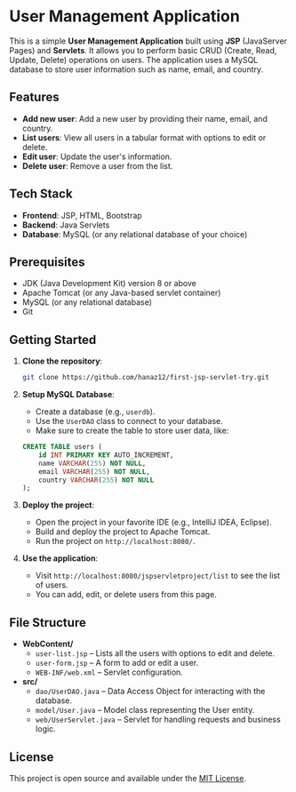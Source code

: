 # User Management Application

This is a simple **User Management Application** built using **JSP** (JavaServer Pages) and **Servlets**. It allows you to perform basic CRUD (Create, Read, Update, Delete) operations on users. The application uses a MySQL database to store user information such as name, email, and country.

## Features

- **Add new user**: Add a new user by providing their name, email, and country.
- **List users**: View all users in a tabular format with options to edit or delete.
- **Edit user**: Update the user's information.
- **Delete user**: Remove a user from the list.

## Tech Stack

- **Frontend**: JSP, HTML, Bootstrap
- **Backend**: Java Servlets
- **Database**: MySQL (or any relational database of your choice)

## Prerequisites

- JDK (Java Development Kit) version 8 or above
- Apache Tomcat (or any Java-based servlet container)
- MySQL (or any relational database)
- Git

## Getting Started

1. **Clone the repository**:
    ```bash
    git clone https://github.com/hanaz12/first-jsp-servlet-try.git
    ```

2. **Setup MySQL Database**:
    - Create a database (e.g., `userdb`).
    - Use the `UserDAO` class to connect to your database.
    - Make sure to create the table to store user data, like:
    ```sql
    CREATE TABLE users (
        id INT PRIMARY KEY AUTO_INCREMENT,
        name VARCHAR(255) NOT NULL,
        email VARCHAR(255) NOT NULL,
        country VARCHAR(255) NOT NULL
    );
    ```

3. **Deploy the project**:
    - Open the project in your favorite IDE (e.g., IntelliJ IDEA, Eclipse).
    - Build and deploy the project to Apache Tomcat.
    - Run the project on `http://localhost:8080/`.

4. **Use the application**:
    - Visit `http://localhost:8080/jspservletproject/list` to see the list of users.
    - You can add, edit, or delete users from this page.

## File Structure

- **WebContent/**
  - `user-list.jsp` – Lists all the users with options to edit and delete.
  - `user-form.jsp` – A form to add or edit a user.
  - `WEB-INF/web.xml` – Servlet configuration.
- **src/**
  - `dao/UserDAO.java` – Data Access Object for interacting with the database.
  - `model/User.java` – Model class representing the User entity.
  - `web/UserServlet.java` – Servlet for handling requests and business logic.

## License

This project is open source and available under the [MIT License](LICENSE).
